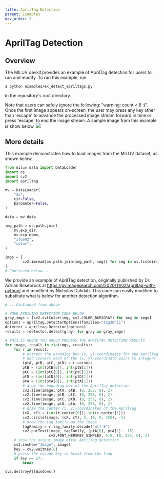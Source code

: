```yaml
---
title: AprilTag Detection
parent: Examples
nav_order: 2
---
```


# AprilTag Detection
## Overview
The MILUV devkit provides an example of AprilTag detection for users to run and modify. To run this example, run
```
$ python examples/ex_detect_apriltags.py
```
in the repository's root directory.

Note that users can safely ignore the following: "warning: count < 8 :(". Once the first image appears on-screen, the user may press any key other than 'escape' to advance the processed image stream forward in time or press 'escape' to end the image stream. A sample image from this example is show below.
![](https://github.com/ndahdah/miluv_wiki/blob/main/doc/_static/apriltag_det.png)

## More details
This example demonstrates how to load images from the MILUV dataset, as shown below,
```py
from miluv.data import DataLoader
import os
import cv2
import apriltag

mv = DataLoader(
    "3a",
    cir=False,
    barometer=False,
)

data = mv.data

img_path = os.path.join(
    mv.exp_dir,
    mv.exp_name,
    "ifo002",
    "color",
)

imgs = [
        cv2.imread(os.path.join(img_path, img)) for img in os.listdir(img_path)
]
# Continued below...
```

We provide an example of AprilTag detection, originally published by Dr. Adrian Rosebrock at https://pyimagesearch.com/2020/11/02/apriltag-with-python/ and modified by Nicholas Dahdah. This code can easily modified to substitute what is below for another detection algorithm.
```py
# ...Continued from above

# YOUR APRILTAG DETECTION CODE BELOW
gray_imgs = [cv2.cvtColor(img, cv2.COLOR_BGR2GRAY) for img in imgs]
options = apriltag.DetectorOptions(families="tag36h11")
detector = apriltag.Detector(options)
results = [detector.detect(gray) for gray in gray_imgs]

# THIS IS WHERE YOU WOULD PROCESS THE APRILTAG DETECTION RESULTS
for image, result in zip(imgs, results):
    for r in result:
        # extract the bounding box (x, y)-coordinates for the AprilTag
        # and convert each of the (x, y)-coordinate pairs to integers
        (ptA, ptB, ptC, ptD) = r.corners
        ptB = (int(ptB[0]), int(ptB[1]))
        ptC = (int(ptC[0]), int(ptC[1]))
        ptD = (int(ptD[0]), int(ptD[1]))
        ptA = (int(ptA[0]), int(ptA[1]))
        # draw the bounding box of the AprilTag detection
        cv2.line(image, ptA, ptB, (0, 255, 0), 2)
        cv2.line(image, ptB, ptC, (0, 255, 0), 2)
        cv2.line(image, ptC, ptD, (0, 255, 0), 2)
        cv2.line(image, ptD, ptA, (0, 255, 0), 2)
        # draw the center (x, y)-coordinates of the AprilTag
        (cX, cY) = (int(r.center[0]), int(r.center[1]))
        cv2.circle(image, (cX, cY), 5, (0, 0, 255), -1)
        # draw the tag family on the image
        tagFamily = r.tag_family.decode("utf-8")
        cv2.putText(image, tagFamily, (ptA[0], ptA[1] - 15),
                    cv2.FONT_HERSHEY_SIMPLEX, 0.5, (0, 255, 0), 2)
    # show the output image after AprilTag detection
    cv2.imshow("Image", image)
    key = cv2.waitKey(0)
    # press the escape key to break from the loop
    if key == 27:
        break

cv2.destroyAllWindows()

```
